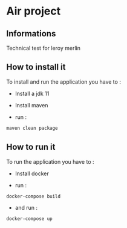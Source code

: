 # Air project
## Informations
Technical test for leroy merlin

## How to install it
To install and run the application you have to :

- Install a jdk 11
- Install maven

 - run : 
```bash
maven clean package
```



## How to run it
To run the application you have to :

- Install docker
 
 - run : 
```bash
docker-compose build
```

 - and run : 
```bash
docker-compose up
```